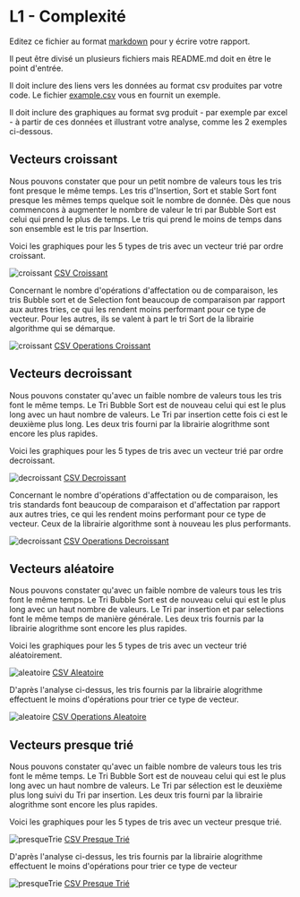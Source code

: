 # L1 - Complexité

Editez ce fichier au format [markdown](https://github.com/adam-p/markdown-here/wiki/Markdown-Cheatsheet) pour y écrire 
votre rapport. 

Il peut être divisé un plusieurs fichiers mais README.md doit en être le point d'entrée. 

Il doit inclure des liens vers les données au format csv produites par votre code. Le fichier [example.csv](csv/example.csv) 
vous en fournit un exemple.

Il doit inclure des graphiques au format svg produit - par exemple par excel - à partir de ces 
données et illustrant votre analyse, comme les 2 exemples ci-dessous. 

## Vecteurs croissant

Nous pouvons constater que pour un petit nombre de valeurs tous les tris font presque le même temps.
Les tris d'Insertion, Sort et stable Sort font presque les mêmes temps quelque soit le nombre de donnée.
Dès que nous commencons à augmenter le nombre de valeur le tri par Bubble Sort est celui qui prend le plus de temps.
Le tris qui prend le moins de temps dans son ensemble est le tris par Insertion.

Voici les graphiques pour les 5 types de tris avec un vecteur trié par ordre croissant.

![croissant](svg/tri_croissant.svg)
[CSV Croissant](csv/tri_croissant.csv) 

Concernant le nombre d'opérations d'affectation ou de comparaison, les tris Bubble sort et de Selection font beaucoup de comparaison par rapport
aux autres tries, ce qui les rendent moins performant pour ce type de vecteur.
Pour les autres, ils se valent à part le tri Sort de la librairie algorithme qui se démarque.

![croissant](svg/operations_croissant.svg)
[CSV Operations Croissant](csv/operation_croissant.csv) 

## Vecteurs decroissant

Nous pouvons constater qu'avec un faible nombre de valeurs tous les tris font le même temps.
Le Tri Bubble Sort est de nouveau celui qui est le plus long avec un haut nombre de valeurs.
Le Tri par insertion cette fois ci est le deuxième plus long.
Les deux tris fourni par la librairie alogrithme sont encore les plus rapides.

Voici les graphiques pour les 5 types de tris avec un vecteur trié par ordre decroissant.

![decroissant](svg/tri_decroissant.svg)
[CSV Decroissant](csv/tri_decroissant.csv)

Concernant le nombre d'opérations d'affectation ou de comparaison, les tris standards font beaucoup de comparaison et d'affectation par rapport
aux autres tries, ce qui les rendent moins performant pour ce type de vecteur.
Ceux de la librairie algorithme sont à nouveau les plus performants.

![decroissant](svg/operations_decroissant.svg)
[CSV Operations Decroissant](csv/operation_decroissant.csv) 

## Vecteurs aléatoire

Nous pouvons constater qu'avec un faible nombre de valeurs tous les tris font le même temps.
Le Tri Bubble Sort est de nouveau celui qui est le plus long avec un haut nombre de valeurs.
Le Tri par insertion et par selections font le même temps de manière générale.
Les deux tris fournis par la librairie alogrithme sont encore les plus rapides.

Voici les graphiques pour les 5 types de tris avec un vecteur trié aléatoirement.

![aleatoire](svg/tri_aleatoire.svg)
[CSV Aleatoire](csv/tri_aleatoire.csv)

D'après l'analyse ci-dessus, les tris fournis par la librairie alogrithme effectuent le moins d'opérations pour trier ce type de vecteur.

![aleatoire](svg/operations_aleatoire.svg)
[CSV Operations Aleatoire](csv/operation_aleatoire.csv) 

## Vecteurs presque trié

Nous pouvons constater qu'avec un faible nombre de valeurs tous les tris font le même temps.
Le Tri Bubble Sort est de nouveau celui qui est le plus long avec un haut nombre de valeurs.
Le Tri par sélection est le deuxième plus long suivi du Tri par insertion.
Les deux tris fourni par la librairie alogrithme sont encore les plus rapides.

Voici les graphiques pour les 5 types de tris avec un vecteur presque trié.

![presqueTrie](svg/tri_presqueTrie.svg)
[CSV Presque Trié](csv/tri_presqueTrie.csv)

D'après l'analyse ci-dessus, les tris fournis par la librairie alogrithme effectuent le moins d'opérations pour trier ce type de vecteur

![presqueTrie](svg/operations_presqueTrie.svg)
[CSV Presque Trié](csv/operation_presqueTrie.csv)

